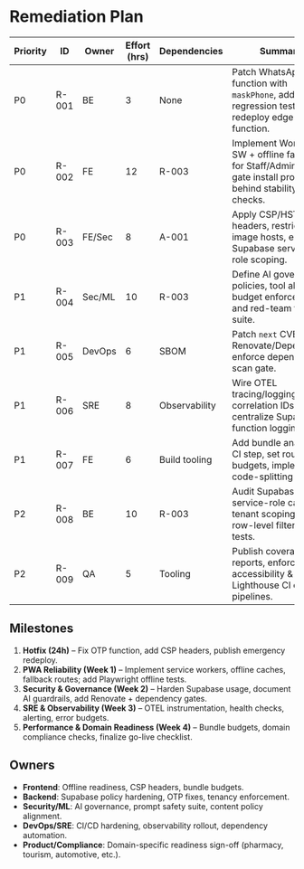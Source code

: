 # Remediation Plan

| Priority | ID | Owner | Effort (hrs) | Dependencies | Summary |
| --- | --- | --- | --- | --- | --- |
| P0 | R-001 | BE | 3 | None | Patch WhatsApp OTP function with `maskPhone`, add regression tests, redeploy edge function. |
| P0 | R-002 | FE | 12 | R-003 | Implement Workbox SW + offline fallbacks for Staff/Admin PWAs; gate install prompts behind stability checks. |
| P0 | R-003 | FE/Sec | 8 | A-001 | Apply CSP/HSTS headers, restrict Next image hosts, enforce Supabase service-role scoping. |
| P1 | R-004 | Sec/ML | 10 | R-003 | Define AI governance policies, tool allowlists, budget enforcement, and red-team test suite. |
| P1 | R-005 | DevOps | 6 | SBOM | Patch `next` CVEs, add Renovate/Dependabot, enforce dependency scan gate. |
| P1 | R-006 | SRE | 8 | Observability | Wire OTEL tracing/logging, add correlation IDs, centralize Supabase function logging. |
| P1 | R-007 | FE | 6 | Build tooling | Add bundle analyzer CI step, set route budgets, implement code-splitting plan. |
| P2 | R-008 | BE | 10 | R-003 | Audit Supabase service-role calls for tenant scoping, add row-level filters and tests. |
| P2 | R-009 | QA | 5 | Tooling | Publish coverage reports, enforce accessibility & Lighthouse CI on pipelines. |

## Milestones
1. **Hotfix (24h)** – Fix OTP function, add CSP headers, publish emergency redeploy.
2. **PWA Reliability (Week 1)** – Implement service workers, offline caches, fallback routes; add Playwright offline tests.
3. **Security & Governance (Week 2)** – Harden Supabase usage, document AI guardrails, add Renovate + dependency gates.
4. **SRE & Observability (Week 3)** – OTEL instrumentation, health checks, alerting, error budgets.
5. **Performance & Domain Readiness (Week 4)** – Bundle budgets, domain compliance checks, finalize go-live checklist.

## Owners
- **Frontend**: Offline readiness, CSP headers, bundle budgets.
- **Backend**: Supabase policy hardening, OTP fixes, tenancy enforcement.
- **Security/ML**: AI governance, prompt safety suite, content policy alignment.
- **DevOps/SRE**: CI/CD hardening, observability rollout, dependency automation.
- **Product/Compliance**: Domain-specific readiness sign-off (pharmacy, tourism, automotive, etc.).
